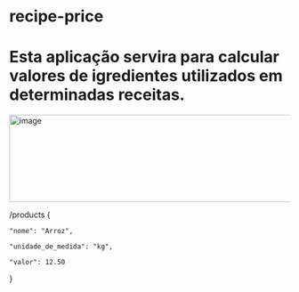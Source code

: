 # recipe-price
# Esta aplicação servira para calcular valores de igredientes utilizados em determinadas receitas.

<img width="644" height="157" alt="image" src="https://github.com/user-attachments/assets/b8ddfae3-ad8a-49fa-9cec-f9f38dbb37f1" />

/products
{ 

	"nome": "Arroz", 

	"unidade_de_medida": "kg", 

	"valor": 12.50 

}
